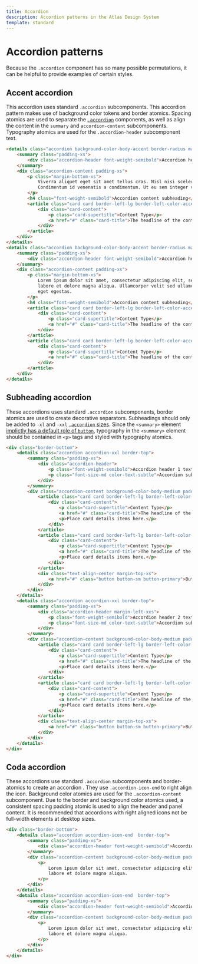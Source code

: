 ```yaml
---
title: Accordion
description: Accordion patterns in the Atlas Design System
template: standard
---
```


# Accordion patterns

Because the `.accordion` component has so many possible permutations, it can be helpful to provide examples of certain styles.

## Accent accordion

This accordion uses standard `.accordion` subcomponents. This accordion pattern makes use of background color tokens and border atomics. Spacing atomics are used to separate the [`.accordion`](../components/accordion.md) components, as well as align the content in the `summary` and `accordion-content` subcomponents. Typography atomics are used for the `.accordion-header` subcomponent text.

```html
<details class="accordion background-color-body-accent border-radius margin-block-xxs">
	<summary class="padding-xs">
		<div class="accordion-header font-weight-semibold">Accordion headline 1 text</div>
	</summary>
	<div class="accordion-content padding-xs">
		<p class="margin-bottom-xs">
			Viverra aliquet eget sit amet tellus cras. Nisl nisi scelerisque eu ultrices vitae.
			Condimentum id venenatis a condimentum. Ut eu sem integer vitae.
		</p>
		<h4 class="font-weight-semibold">Accordion content subheading</h4>
		<article class="card card border-left-lg border-left-color-accent margin-top-xs">
			<div class="card-content">
				<p class="card-supertitle">Content Type</p>
				<a href="#" class="card-title">The headline of the content item</a>
			</div>
		</article>
	</div>
</details>
<details class="accordion background-color-body-accent border-radius margin-block-xxs">
	<summary class="padding-xs">
		<div class="accordion-header font-weight-semibold">Accordion headline 2 text</div>
	</summary>
	<div class="accordion-content padding-xs">
		<p class="margin-bottom-xs">
			Lorem ipsum dolor sit amet, consectetur adipiscing elit, sed do eiusmod tempor incididunt ut
			labore et dolore magna aliqua. Ullamcorper velit sed ullamcorper morbi tincidunt ornare massa
			eget egestas.
		</p>
		<h4 class="font-weight-semibold">Accordion content subheading</h4>
		<article class="card card border-left-lg border-left-color-accent margin-block-xs">
			<div class="card-content">
				<p class="card-supertitle">Content Type</p>
				<a href="#" class="card-title">The headline of the content item</a>
			</div>
		</article>
		<article class="card card border-left-lg border-left-color-accent">
			<div class="card-content">
				<p class="card-supertitle">Content Type</p>
				<a href="#" class="card-title">The headline of the content item</a>
			</div>
		</article>
	</div>
</details>
```

## Subheading accordion

These accordions uses standard `.accordion` subcomponents, border atomics are used to create decorative separators. Subheadings should only be added to `-xl` and `-xxl` [`.accordion` sizes](../components/accordion.md#sizes). Since the `<summary>` element [implictly has a default role of `button`](https://developer.mozilla.org/en-US/docs/Web/HTML/Element/summary#sect5), typography in the `<summary>` element should be contained in `<p>` tags and styled with typography atomics.

```html
<div class="border-bottom">
	<details class="accordion accordion-xxl border-top">
		<summary class="padding-xs">
			<div class="accordion-header">
				<p class="font-weight-semibold">Accordion header 1 text</p>
				<p class="font-size-md color-text-subtle">Accordion subheader text</p>
			</div>
		</summary>
		<div class="accordion-content background-color-body-medium padding-xs">
			<article class="card card border-left-lg border-left-color-accent margin-bottom-xs">
				<div class="card-content">
					<p class="card-supertitle">Content Type</p>
					<a href="#" class="card-title">The headline of the content item</a>
					<p>Place card details items here.</p>
				</div>
			</article>
			<article class="card card border-left-lg border-left-color-accent">
				<div class="card-content">
					<p class="card-supertitle">Content Type</p>
					<a href="#" class="card-title">The headline of the content item</a>
					<p>Place card details items here.</p>
				</div>
			</article>
			<div class="text-align-center margin-top-xs">
				<a href="#" class="button button-sm button-primary">Button text</a>
			</div>
		</div>
	</details>
	<details class="accordion accordion-xxl border-top">
		<summary class="padding-xs">
			<div class="accordion-header margin-left-xxs">
				<p class="font-weight-semibold">Accordion header 2 text</p>
				<p class="font-size-md color-text-subtle">Accordion subheader text</p>
			</div>
		</summary>
		<div class="accordion-content background-color-body-medium padding-xs">
			<article class="card card border-left-lg border-left-color-accent margin-bottom-xs">
				<div class="card-content">
					<p class="card-supertitle">Content Type</p>
					<a href="#" class="card-title">The headline of the content item</a>
					<p>Place card details items here.</p>
				</div>
			</article>
			<article class="card card border-left-lg border-left-color-accent">
				<div class="card-content">
					<p class="card-supertitle">Content Type</p>
					<a href="#" class="card-title">The headline of the content item</a>
					<p>Place card details items here.</p>
				</div>
			</article>
			<div class="text-align-center margin-top-xs">
				<a href="#" class="button button-sm button-primary">Button text</a>
			</div>
		</div>
	</details>
</div>
```

## Coda accordion

These accordions use standard `.accordion` subcomponents and border-atomics to create an accordion . They use `.accordion-icon-end` to right align the icon. Background color atomics are used for the `.accordion-content` subcomponent. Due to the border and background color atomics used, a consistent spacing padding atomic is used to align the header and panel content. It is recommended that accordions with right aligned icons not be full-width elements at desktop sizes.

```html
<div class="border-bottom">
	<details class="accordion accordion-icon-end  border-top">
		<summary class="padding-xs">
			<div class="accordion-header font-weight-semibold">Accordion header text</div>
		</summary>
		<div class="accordion-content background-color-body-medium padding-xs">
			<p>
				Lorem ipsum dolor sit amet, consectetur adipiscing elit, sed do eiusmod tempor incididunt ut
				labore et dolore magna aliqua.
			</p>
		</div>
	</details>
	<details class="accordion accordion-icon-end  border-top">
		<summary class="padding-xs">
			<div class="accordion-header font-weight-semibold">Accordion header text</div>
		</summary>
		<div class="accordion-content background-color-body-medium padding-xs">
			<p>
				Lorem ipsum dolor sit amet, consectetur adipiscing elit, sed do eiusmod tempor incididunt ut
				labore et dolore magna aliqua.
			</p>
		</div>
	</details>
</div>
```

